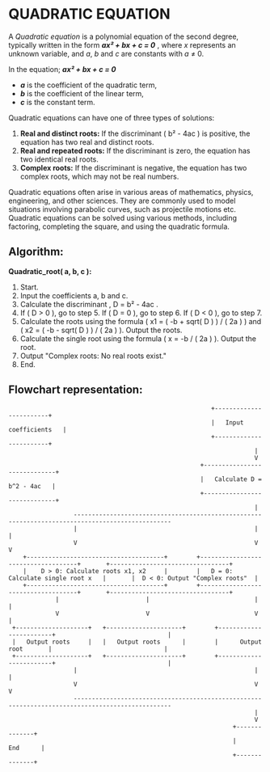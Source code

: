 # QUADRATIC EQUATION 

A *Quadratic equation* is a polynomial equation of the second degree, typically written in the form  ***ax² + bx + c = 0*** , where *x* represents an unknown variable, and  *a*, *b* and *c* are constants with *a* ≠ 0. 

In the equation; ***ax² + bx + c = 0***

-  ***a***   is the coefficient of the quadratic term,
-  ***b***   is the coefficient of the linear term,
-  ***c***   is the constant term.

Quadratic equations can have one of three types of solutions:

1. **Real and distinct roots:** If the discriminant ( b²  -  4ac ) is positive, the equation has two real and distinct roots.
2. **Real and repeated roots:** If the discriminant is zero, the equation has two identical real roots.
3. **Complex roots:** If the discriminant is negative, the equation has two complex roots, which may not be real numbers.

Quadratic equations often arise in various areas of mathematics, physics, engineering, and other sciences. They are commonly used to model situations involving parabolic curves, such as projectile motions etc. 
Quadratic equations can be solved using various methods, including factoring, completing the square, and using the quadratic formula.

## Algorithm:
**Quadratic_root( a, b, c ):**

1. Start.
2. Input the coefficients a, b and c.
3. Calculate the discriminant , D = b²  -  4ac .
4. If (  D > 0  ), go to step 5. If (  D = 0  ), go to step 6. If (  D < 0  ), go to step 7.
5. Calculate the roots using the formula ( x1 = ( -b + sqrt( D ) ) / ( 2a ) ) and ( x2 = ( -b - sqrt( D ) ) / ( 2a ) ). Output the roots.
6. Calculate the single root using the formula ( x = -b / ( 2a ) ). Output the root.
7. Output "Complex roots: No real roots exist."
8. End.

## Flowchart representation:

```plaintext
                                                        +------------------------+
                                                        |   Input coefficients   |
                                                        +------------------------+
                                                                    |
                                                                    V
                                                     +-----------------------------+
                                                     |   Calculate D = b^2 - 4ac   |
                                                     +-----------------------------+
                                                                    |
                  -------------------------------------------------------------------------------------------------
                  |                                                 |                                             |
                  V                                                 V                                             V
    +--------------------------------------+        +------------------------------------+       +---------------------------------+
    |    D > 0: Calculate roots x1, x2     |        |   D = 0: Calculate single root x   |       |  D < 0: Output "Complex roots"  |
    +--------------------------------------+        +------------------------------------+       +---------------------------------+
             |                        |                             |                                             |
             V                        V                             V                                             |
 +--------------------+   +---------------------+        +------------------------+                               |
 |   Output roots     |   |   Output roots      |        |      Output root       |                               |
 +--------------------+   +---------------------+        +------------------------+                               |
                  |                                                 |                                             |
                  V                                                 V                                             V
                  -------------------------------------------------------------------------------------------------
                                                                    |
                                                                    V
                                                              +--------------+
                                                              |     End      |
                                                              +--------------+
```
